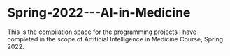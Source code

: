 # Spring-2022---AI-in-Medicine

This is the compilation space for the programming projects I have completed in the scope of Artificial Intelligence in Medicine Course, Spring 2022. 
